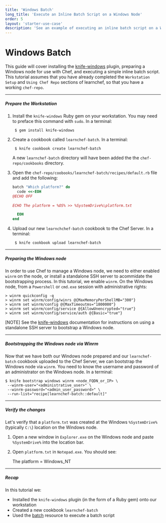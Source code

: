 ```yaml
---
title: 'Windows Batch'
long_title: 'Execute an Inline Batch Script on a Windows Node'
order: 5
layout: 'starter-use-case'
description: 'See an example of executing an inline batch script on a Windows node.'
---
```


Windows Batch
=================
This guide will cover installing the [knife-windows][knife-windows-docs] plugin, preparing a Windows node for use with Chef, and executing a simple inline batch script. This tutorial assumes that you have already completed the `Workstation Setup` and `Using Chef Repo` sections of learnchef, so that you have a working `chef-repo`.

---

##### Prepare the Workstation

1. Install the `knife-windows` Ruby gem on your workstation. You may need to preface this command with `sudo`. In a terminal:

		$ gem install knife-windows 


1. Create a cookbook called `learnchef-batch`. In a terminal:

		$ knife cookbook create learnchef-batch

	A new `learnchef-batch` directory will have been added the the `chef-repo/cookbooks` directory.


1. Open the `chef-repo/coobooks/learnchef-batch/recipes/default.rb` file and add the following:

	```ruby
	batch "Which platform?" do
	  code <<-EOH
	@ECHO OFF
	 
	ECHO The platform = %OS% >> %SystemDrive%\platform.txt

	  EOH
	end
	```

1. Upload our new `learnchchef-batch` cookbook to the Chef Server. In a terminal:

		$ knife cookbook upload learnchef-batch

---

##### Preparing the Windows node

In order to use Chef to manage a Windows node, we need to either enabled `winrm` on the node, or install a standalone SSH server to acommidate the bootstrapping process. In this tutorial, we enable `winrm`. On the Windows node, from a `Powershell` or `cmd.exe` session with administrative rights:

	> winrm quickconfig -q
	> winrm set winrm/config/winrs @{MaxMemoryPerShellMB="300"}
	> winrm set winrm/config @{MaxTimeoutms="1800000"}
	> winrm set winrm/config/service @{AllowUnencrypted="true"}
	> winrm set winrm/config/service/auth @{Basic="true"}

[NOTE] See the [knife-windows][knife-windows-docs-ssh] documentation for instructions on using a standalone SSH server to bootstrap a Windows node.

---

##### Bootstrapping the Windows node via Winrm

Now that we have both our Windows node prepared and our `learnchef-batch` cookbook uploaded to the Chef Server, we can bootstrap the Windows node via `winrm`. You need to know the username and password of an administrator on the Windows node. In a terminal:

	$ knife bootstrap windows winrm <node_FQDN_or_IP> \
	 --winrm-user="<administrative_user>" \
	 --winrm-password="<admin_user_password>" \
	 --run-list="recipe[learnchef-batch::default]"

---

##### Verify the changes
Let's verify that a `platform.txt` was created at the Windows `%SystemDrive%` (typically `C:\`) location on the Windows node.

1. Open a new window in `Explorer.exe` on the Windows node and paste `%SystemDrive%` into the location bar.

1. Open `platform.txt` in `Notepad.exe`. You should see:


	The platform = Windows_NT


---

##### Recap

In this tutorial we:

- Installed the `knife-windows` plugin (in the form of a Ruby gem) onto our workstation
- Created a new cookbook `learnchef-batch`
- Used the [batch][batch-resource-docs] resource to execute a batch script

[knife-windows-docs]: http://docs.opscode.com/plugin_knife_windows.html
[knife-windows-docs-ssh]: https://github.com/opscode/knife-windows#knife-bootstrap-windows-ssh
[batch-resource-docs]: http://docs.opscode.com/resource_batch.html
